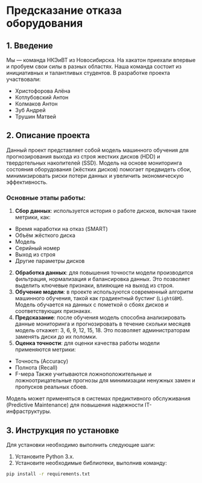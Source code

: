 # Предсказание отказа оборудования

## 1. Введение

Мы — команда НКЭиВТ из Новосибирска. На хакатон приехали впервые и пробуем свои силы в разных областях. Наша команда состоит из инициативных и талантливых студентов. В разработке проекта участвовали:
- Христофорова Алёна
- Котлубовский Антон
- Колмаков Антон
- Зуб Андрей
- Трушин Матвей

## 2. Описание проекта

Данный проект представляет собой модель машинного обучения для прогнозирования выхода из строя жестких дисков (HDD) и твердотельных накопителей (SSD). Модель на основе мониторинга состояния оборудования (жёстких дисков) помогает предвидеть сбои, минимизировать риски потери данных и увеличить экономическую эффективность.

### Основные этапы работы:

1. **Сбор данных**: используется история о работе дисков, включая такие метрики, как:
- Время наработки на отказ (SMART)
- Объём жёсткого диска
- Модель
- Серийный номер
- Выход из строя
- Другие параметры дисков
2. **Обработка данных**: для повышения точности модели производится фильтрация, нормализация и балансировка данных. Это позволяет выделить ключевые признаки, влияющие на выход из строя.
3. **Обучение модели**: в проекте используются современный алгоритм машинного обучения, такой как градиентный бустинг (`LightGBM`). Модель обучается на данных с пометкой о сбоях дисков и соответствующих признаках.
4. **Предсказание**: после обучения модель способна анализировать данные мониторинга и прогнозировать в течение скольки месяцев модель откажет: 3, 6, 9, 12, 15, 18. Это позволяет администраторам заменять диски до их поломки.
5. **Оценка точности**: для оценки качества работы модели применяются метрики:
- Точность (Accuracy)
- Полнота (Recall)
- F-мера
Также учитываются ложноположительные и ложноотрицательные прогнозы для минимизации ненужных замен и пропусков реальных сбоев.

Модель может применяться в системах предиктивного обслуживания (Predictive Maintenance) для повышения надежности IT-инфраструктуры.

## 3. Инструкция по установке

Для установки необходимо выполнить следующие шаги:

1. Установите Python 3.x.
2. Установите необходимые библиотеки, выполнив команду:
```bash
pip install -r requirements.txt
